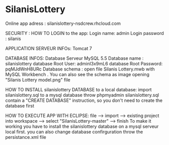 # SilanisLottery

Online app adress : 
silanislottery-nsdcrew.rhcloud.com

SECURITY : 
HOW TO LOGIN to the app:
Login name: admin
Login password : silanis

APPLICATION SERVEUR INFOs:
Tomcat 7

DATABASE INFOS:
Database Serveur MySQL 5.5
Database name : silanislottery
database Root User: adminI3x9mL6
database Root Password: pqMJdWnH8URc
Database schema : open file Silanis Lottery.mwb with MySQL Workbench . 
You can also see the schema as image opening "Silanis Lottery model.png" file

HOW TO INSTALL silanislottery DATABASE to a local database:
import silanislottery.sql to a mysql database throw phpmyadmin
silanislottery.sql contain a "CREATE DATABASE" instruction, so you don't need to create the database first

HOW TO EXECUTE APP WITH ECLIPSE:
file --> import --> existing project into workspace --> select "SilanisLottery-master" --> finish
To make it working you have to install the silanislottery database on a mysql serveur local first.
you can also change database confirguration throw the persistance.xml file
